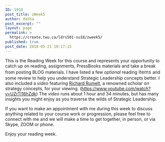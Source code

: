 ```yaml
---
ID: 1918
post_title: zWeek5
author: datha
post_excerpt: ""
layout: page
permalink: >
  https://create.twu.ca/ldrs501-su18/zweek5/
published: true
post_date: 2018-05-21 10:17:15
---
```

This is the Reading Week for this course and represents your opportunity to catch up on reading, assignments, PressBooks materials and take a break from posting BLOG materials. I have listed a few <em>optional</em> reading <span style="float: none;background-color: transparent;color: #333333;font-family: -apple-system,BlinkMacSystemFont,'Segoe UI',Roboto,Oxygen-Sans,Ubuntu,Cantarell,'Helvetica Neue',sans-serif;font-size: 16px;font-style: normal;font-variant: normal;font-weight: 400;letter-spacing: normal;line-height: 22.4px;text-align: left;text-decoration: none;text-indent: 0px">items </span>and some review to help you understand Strategic Leadership concepts better. I also included a <em>video</em> featuring <a href="http://(https//www.youtube.com/watch?v=UZrTl16hZdk)" target="_blank" rel="noopener">Richard Rumelt</a>, a renowned scholar on strategy concepts, for your viewing. (https://www.youtube.com/watch?v=UZrTl16hZdk) The <em>video</em> runs about 1 hour and 34 minutes, but has many insights you might enjoy as you traverse the wilds of Strategic Leadership.

If you want to make an appointment with me during this week to discuss anything related to your course work or progression, please feel free to connect with me and we will make a time to get together, in person, or via Skype, ZOOM or phone.

Enjoy your reading week.